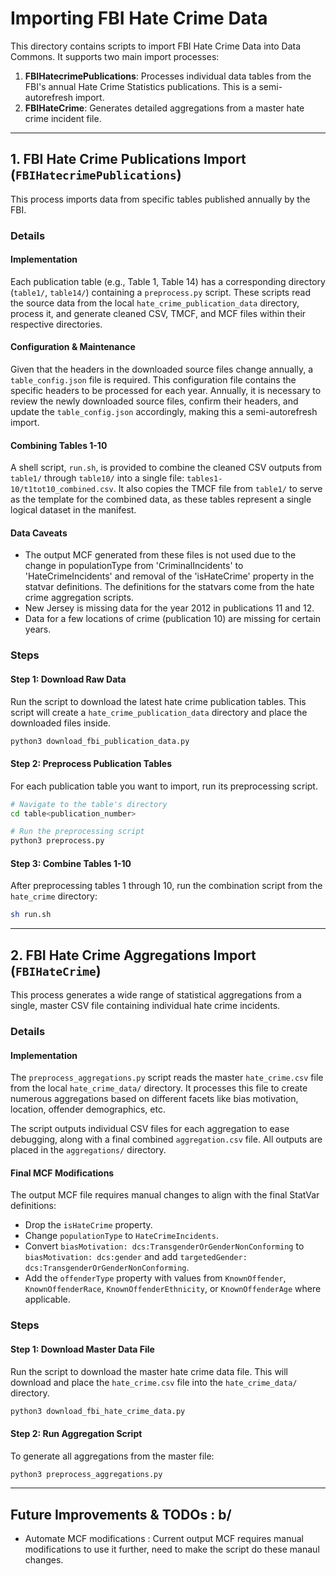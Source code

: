 # Importing FBI Hate Crime Data

This directory contains scripts to import FBI Hate Crime Data into Data Commons. It supports two main import processes:
1.  **FBIHatecrimePublications**: Processes individual data tables from the FBI's annual Hate Crime Statistics publications. This is a semi-autorefresh import.
2.  **FBIHateCrime**: Generates detailed aggregations from a master hate crime incident file.

---

## 1. FBI Hate Crime Publications Import (`FBIHatecrimePublications`)

This process imports data from specific tables published annually by the FBI.

### Details

#### Implementation
Each publication table (e.g., Table 1, Table 14) has a corresponding directory (`table1/`, `table14/`) containing a `preprocess.py` script. These scripts read the source data from the local `hate_crime_publication_data` directory, process it, and generate cleaned CSV, TMCF, and MCF files within their respective directories.

#### Configuration & Maintenance
Given that the headers in the downloaded source files change annually, a `table_config.json` file is required. This configuration file contains the specific headers to be processed for each year. Annually, it is necessary to review the newly downloaded source files, confirm their headers, and update the `table_config.json` accordingly, making this a semi-autorefresh import.

#### Combining Tables 1-10
A shell script, `run.sh`, is provided to combine the cleaned CSV outputs from `table1/` through `table10/` into a single file: `tables1-10/t1tot10_combined.csv`. It also copies the TMCF file from `table1/` to serve as the template for the combined data, as these tables represent a single logical dataset in the manifest.

#### Data Caveats
- The output MCF generated from these files is not used due to the change in populationType from 'CriminalIncidents' to 'HateCrimeIncidents' and removal of the 'isHateCrime' property in the statvar definitions. The definitions for the statvars come from the hate crime aggregation scripts.
- New Jersey is missing data for the year 2012 in publications 11 and 12.
- Data for a few locations of crime (publication 10) are missing for certain years.

### Steps

#### Step 1: Download Raw Data
Run the script to download the latest hate crime publication tables. This script will create a `hate_crime_publication_data` directory and place the downloaded files inside.

```bash
python3 download_fbi_publication_data.py
```

#### Step 2: Preprocess Publication Tables
For each publication table you want to import, run its preprocessing script.

```bash
# Navigate to the table's directory
cd table<publication_number>

# Run the preprocessing script
python3 preprocess.py
```

#### Step 3: Combine Tables 1-10
After preprocessing tables 1 through 10, run the combination script from the `hate_crime` directory:

```bash
sh run.sh
```

---

## 2. FBI Hate Crime Aggregations Import (`FBIHateCrime`)

This process generates a wide range of statistical aggregations from a single, master CSV file containing individual hate crime incidents.

### Details

#### Implementation
The `preprocess_aggregations.py` script reads the master `hate_crime.csv` file from the local `hate_crime_data/` directory. It processes this file to create numerous aggregations based on different facets like bias motivation, location, offender demographics, etc.

The script outputs individual CSV files for each aggregation to ease debugging, along with a final combined `aggregation.csv` file. All outputs are placed in the `aggregations/` directory.

#### Final MCF Modifications
The output MCF file requires manual changes to align with the final StatVar definitions:
- Drop the `isHateCrime` property.
- Change `populationType` to `HateCrimeIncidents`.
- Convert `biasMotivation: dcs:TransgenderOrGenderNonConforming` to `biasMotivation: dcs:gender` and add `targetedGender: dcs:TransgenderOrGenderNonConforming`.
- Add the `offenderType` property with values from `KnownOffender`, `KnownOffenderRace`, `KnownOffenderEthnicity`, or `KnownOffenderAge` where applicable.

### Steps

#### Step 1: Download Master Data File
Run the script to download the master hate crime data file. This will download and place the `hate_crime.csv` file into the `hate_crime_data/` directory.

```bash
python3 download_fbi_hate_crime_data.py
```

#### Step 2: Run Aggregation Script
To generate all aggregations from the master file:

```bash
python3 preprocess_aggregations.py
```

---

## Future Improvements & TODOs : b/

* Automate MCF modifications : Current output MCF requires manual modifications to use it further, need to make the script do these manaul changes.

